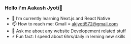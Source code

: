 ### Hello i'm Aakash Jyoti👋

- 🌱 I’m currently learning Next.js and React Native
- 📫 How to reach me: Gmail = akjyoti572@gmail.com
- 💬 Ask me about any website Developement related stuff
- ⚡ Fun fact: I spend about 6hrs/daily in lerning new skills
